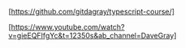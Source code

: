 [https://github.com/gitdagray/typescript-course/]

[https://www.youtube.com/watch?v=gieEQFIfgYc&t=12350s&ab_channel=DaveGray]
